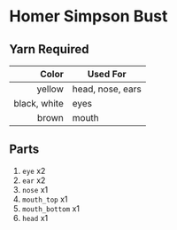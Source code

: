 # Homer Simpson Bust

## Yarn Required
Color | Used For
--: | --
yellow | head, nose, ears
black, white | eyes
brown | mouth

## Parts
1. `eye` x2
1. `ear` x2
1. `nose` x1
1. `mouth_top` x1
1. `mouth_bottom` x1
1. `head` x1
